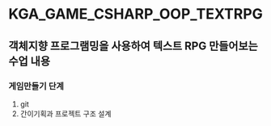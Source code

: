 # KGA_GAME_CSHARP_OOP_TEXTRPG
## 객체지향 프로그램밍을 사용하여 텍스트 RPG 만들어보는 수업 내용
### 게임만들기 단계
1. git
2. 간이기획과 프로젝트 구조 설계
